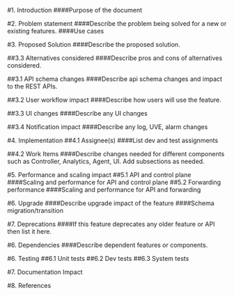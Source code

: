 
#1. Introduction
####Purpose of the document

#2. Problem statement
####Describe the problem being solved for a new or existing features.
####Use cases

#3. Proposed Solution
####Describe the proposed solution.

##3.3 Alternatives considered
####Describe pros and cons of alternatives considered.

##3.1 API schema changes
####Describe api schema changes and impact to the REST APIs.

##3.2 User workflow impact
####Describe how users will use the feature.

##3.3 UI changes
####Describe any UI changes

##3.4 Notification impact
####Describe any log, UVE, alarm changes


#4. Implementation
##4.1 Assignee(s)
####List dev and test assignments

##4.2 Work Items
####Describe changes needed for different components such as Controller, Analytics, Agent, UI. Add subsections as needed.

#5. Performance and scaling impact
##5.1 API and control plane
####Scaling and performance for API and control plane
##5.2 Forwarding performance
####Scaling and performance for API and forwarding

#6. Upgrade
####Describe upgrade impact of the feature
####Schema migration/transition

#7. Deprecations
####If this feature deprecates any older feature or API then list it here.

#6. Dependencies
####Describe dependent features or components.

#6. Testing
##6.1 Unit tests
##6.2 Dev tests
##6.3 System tests

#7. Documentation Impact

#8. References